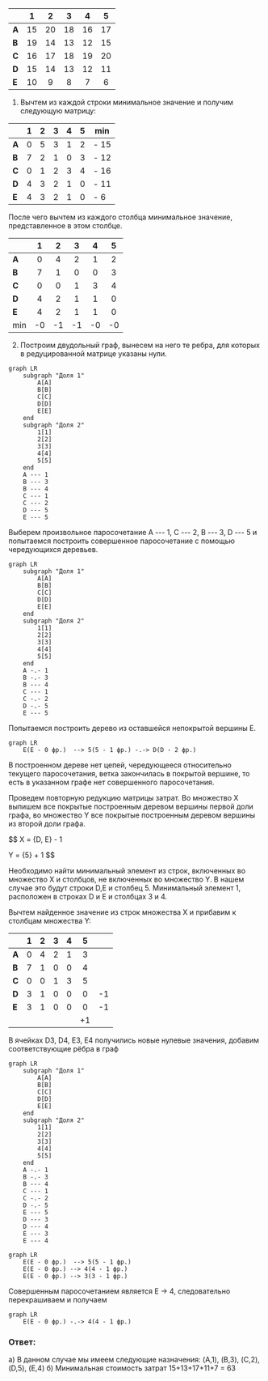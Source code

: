 
|       | **1** | **2** | **3** | **4** | **5** |
|-------|:-----:|:-----:|:-----:|:-----:|:-----:|
| **A** |  15   |  20   |  18   |  16   |  17   |
| **B** |  19   |  14   |  13   |  12   |  15   |
| **C** |  16   |  17   |  18   |  19   |  20   |
| **D** |  15   |  14   |  13   |  12   |  11   |
| **E** |  10   |   9   |   8   |   7   |   6   |
1. Вычтем из каждой строки минимальное значение и получим следующую матрицу:

|       | **1** | **2** | **3** | **4** | **5** | min  |
|-------|:-----:|:-----:|:-----:|:-----:|:-----:|------|
| **A** |   0   |   5   |   3   |   1   |   2   | - 15 |
| **B** |   7   |   2   |   1   |   0   |   3   | - 12 |
| **C** |   0   |   1   |   2   |   3   |   4   | - 16 |
| **D** |   4   |   3   |   2   |   1   |   0   | - 11 |
| **E** |   4   |   3   |   2   |   1   |   0   | - 6  | 

После чего вычтем из каждого столбца минимальное значение, представленное в этом столбце.

|       | **1** | **2** | **3** | **4** | **5** | 
|-------|:-----:|:-----:|:-----:|:-----:|:-----:|
| **A** |   0   |   4   |   2   |   1   |   2   |
| **B** |   7   |   1   |   0   |   0   |   3   |
| **C** |   0   |   0   |   1   |   3   |   4   |
| **D** |   4   |   2   |   1   |   1   |   0   |
| **E** |   4   |   2   |   1   |   1   |   0   |
| min   |  -0   |  -1   |  -1   |  -0   |  -0   |
2. Построим двудольный граф, вынесем на него те ребра, для которых в редуцированной матрице указаны нули.
```mermaid
graph LR
    subgraph "Доля 1"
        A[A]
        B[B]
        C[C]
        D[D]
        E[E]
    end
    subgraph "Доля 2"
        1[1]
        2[2]
        3[3]
        4[4]
        5[5]
    end
    A --- 1
    B --- 3
    B --- 4
    C --- 1
    C --- 2
    D --- 5
    E --- 5
```

Выберем произвольное паросочетание A --- 1, C --- 2, B --- 3, D --- 5 и попытаемся построить совершенное паросочетание с помощью чередующихся деревьев.

```mermaid
graph LR
    subgraph "Доля 1"
        A[A]
        B[B]
        C[C]
        D[D]
        E[E]
    end
    subgraph "Доля 2"
        1[1]
        2[2]
        3[3]
        4[4]
        5[5]
    end
    A -.- 1
    B -.- 3
    B --- 4
    C --- 1
    C -.- 2
    D -.- 5
    E --- 5
```

Попытаемся построить дерево из оставшейся непокрытой вершины E.

```mermaid
graph LR
    E(E - 0 фр.)  --> 5(5 - 1 фр.) -.-> D(D - 2 фр.)
```

В построенном дереве нет цепей, чередующееся относительно текущего паросочетания, ветка закончилась в покрытой вершине, то есть в указанном графе нет совершенного паросочетания.

Проведем повторную редукцию матрицы затрат.
Во множество X выпишем все покрытые построенным деревом вершины первой доли графа, во множество Y все покрытые построенным деревом вершины из второй доли графа.

$$ 
X = {D, E} - 1

Y = {5} + 1 
$$

Необходимо найти минимальный элемент из строк, включенных во множество X и столбцов, не включенных во множество Y. В нашем случае это будут строки D,E и столбец 5. Минимальный элемент 1, расположен в строках D и E и столбцах 3 и 4.

Вычтем найденное значение из строк множества X и прибавим к столбцам множества Y:

|       | **1** | **2** | **3** | **4** | **5** |    |
|-------|:-----:|:-----:|:-----:|:-----:|:-----:|----|
| **A** |   0   |   4   |   2   |   1   |   3   |    |
| **B** |   7   |   1   |   0   |   0   |   4   |    |
| **C** |   0   |   0   |   1   |   3   |   5   |    |
| **D** |   3   |   1   |   0   |   0   |   0   | -1 |
| **E** |   3   |   1   |   0   |   0   |   0   | -1 |
|       |       |       |       |       |  +1   |    |

В ячейках D3, D4, E3, E4 получились новые нулевые значения, добавим соответствующие рёбра в граф
```mermaid
graph LR
    subgraph "Доля 1"
        A[A]
        B[B]
        C[C]
        D[D]
        E[E]
    end
    subgraph "Доля 2"
        1[1]
        2[2]
        3[3]
        4[4]
        5[5]
    end
    A -.- 1
    B -.- 3
    B --- 4
    C --- 1
    C -.- 2
    D -.- 5
    E --- 5
    D --- 3
    D --- 4
    E --- 3
    E --- 4
```
```mermaid
graph LR
    E(E - 0 фр.)  --> 5(5 - 1 фр.) 
    E(E - 0 фр.) --> 4(4 - 1 фр.)
    E(E - 0 фр.) --> 3(3 - 1 фр.)
```
Совершенным паросочетанием является Е -> 4, следовательно перекрашиваем и получаем 
```mermaid
graph LR
    E(E - 0 фр.) -.-> 4(4 - 1 фр.)
```
### Ответ:
а) В данном случае мы имеем следующие назначения:
(A,1), (B,3), (C,2), (D,5), (E,4)
б) Минимальная стоимость затрат 15+13+17+11+7 = 63
